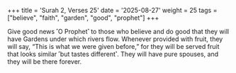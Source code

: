 +++
title = 'Surah 2, Verses 25'
date = '2025-08-27'
weight = 25
tags = ["believe", "faith", "garden", "good", "prophet"]
+++

Give good news ˹O Prophet˺ to those who believe and do good that they will have Gardens under which rivers flow. Whenever provided with fruit, they will say, “This is what we were given before,” for they will be served fruit that looks similar ˹but tastes different˺. They will have pure spouses, and they will be there forever.